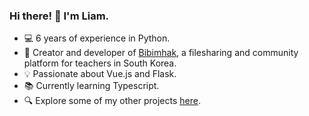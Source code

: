 ### Hi there! 👋 I'm Liam.

- 💻 6 years of experience in Python.
- 🚀 Creator and developer of [Bibimhak](https://bibimhak.com), a filesharing and community platform for teachers in South Korea.
- 💡 Passionate about Vue.js and Flask.
- 📚 Currently learning Typescript.
- 🔍 Explore some of my other projects [here](https://liambot.dev).
